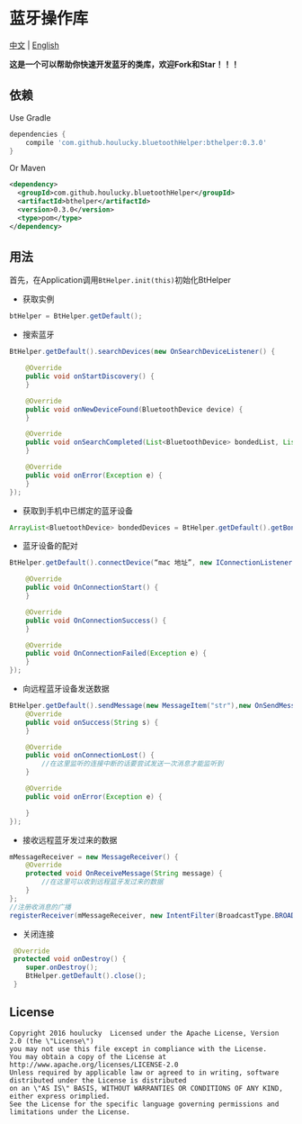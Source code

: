 # 蓝牙操作库
[中文](https://github.com/houlucky/BluetoothHelper/blob/master/README_zh.md) | [English](https://github.com/a-voyager/BluetoothHelper/blob/master/README.md)

**这是一个可以帮助你快速开发蓝牙的类库，欢迎Fork和Star！！！**

## 依赖
Use Gradle
```gradle
dependencies {
    compile 'com.github.houlucky.bluetoothHelper:bthelper:0.3.0'
}
```

Or Maven
```xml
<dependency>
  <groupId>com.github.houlucky.bluetoothHelper</groupId>
  <artifactId>bthelper</artifactId>
  <version>0.3.0</version>
  <type>pom</type>
</dependency>
```


## 用法

首先，在Application调用`BtHelper.init(this)`初始化BtHelper

- 获取实例
```java
btHelper = BtHelper.getDefault();
```

- 搜索蓝牙
```java
BtHelper.getDefault().searchDevices(new OnSearchDeviceListener() {

    @Override
    public void onStartDiscovery() {
    }

    @Override
    public void onNewDeviceFound(BluetoothDevice device) {
    }

    @Override
    public void onSearchCompleted(List<BluetoothDevice> bondedList, List<BluetoothDevice> newList) {
    }

    @Override
    public void onError(Exception e) {
    }
});
```

- 获取到手机中已绑定的蓝牙设备
```java
ArrayList<BluetoothDevice> bondedDevices = BtHelper.getDefault().getBondedDevices()；
```
- 蓝牙设备的配对
```java
BtHelper.getDefault().connectDevice(“mac 地址”, new IConnectionListener() {

    @Override
    public void OnConnectionStart() {
    }

    @Override
    public void OnConnectionSuccess() {
    }

    @Override
    public void OnConnectionFailed(Exception e) {
    }
});
```

- 向远程蓝牙设备发送数据
```java
BtHelper.getDefault().sendMessage(new MessageItem("str"),new OnSendMessageListener() {
    @Override
    public void onSuccess(String s) {
    }

    @Override
    public void onConnectionLost() {
        //在这里监听的连接中断的话要尝试发送一次消息才能监听到
    }

    @Override
    public void onError(Exception e) {

    }
});
```

- 接收远程蓝牙发过来的数据
```java
mMessageReceiver = new MessageReceiver() {
    @Override
    protected void OnReceiveMessage(String message) {
        //在这里可以收到远程蓝牙发过来的数据
    }
};
//注册收消息的广播
registerReceiver(mMessageReceiver, new IntentFilter(BroadcastType.BROADCAST_TYPE_RECEIVED_MESSAGE));
```

- 关闭连接
```java
 @Override
 protected void onDestroy() {
    super.onDestroy();
    BtHelper.getDefault().close();
 }
```

## License
```
Copyright 2016 houlucky  Licensed under the Apache License, Version 2.0 (the \"License\")
you may not use this file except in compliance with the License. 
You may obtain a copy of the License at http://www.apache.org/licenses/LICENSE-2.0
Unless required by applicable law or agreed to in writing, software distributed under the License is distributed 
on an \"AS IS\" BASIS, WITHOUT WARRANTIES OR CONDITIONS OF ANY KIND, either express orimplied. 
See the License for the specific language governing permissions and limitations under the License.
```
